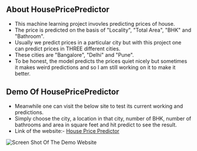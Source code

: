 ## About HousePricePredictor
- This machine learning project invovles predicting prices of house.
- The price is predicted on the basis of "Locality", "Total Area", "BHK" and "Bathroom".
- Usually we predict prices in a particular city but with this project one can predict prices in THREE different cities.
- These cities are "Bangalore", "Delhi" and "Pune".
- To be honest, the model predicts the prices quiet nicely but sometimes it makes weird predictions and so I am still working on it to make it better.

## Demo Of HousePricePredictor
- Meanwhile one can visit the below site to test its current working and predictions. 
- Simply choose the city, a location in that city, number of BHK, number of bathrooms and area in square feet and hit predict to see the result.
- Link of the website:- [House Price Predictor](https://younus1.pythonanywhere.com/)<br>


![Screen Shot Of The Demo Website](https://github.com/younus-Sid/HousePricePredictor/assets/91816645/2fe24f2d-658c-48dd-9110-e1028a13ba39)
